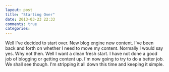 ```yaml
---
layout: post
title: "Starting Over"
date: 2013-03-23 22:33
comments: true
categories: 
---
```


Well I've decided to start over.  New blog engine new content.  I've been back and forth on whether I need to move my content.  Normally I would say yes.  Why not then.  Well I want a clean fresh start.  I have not done a good job of blogging or getting content up.  I'm now going to try to do a better job.  We shall see though.  I'm stripping it all down this time and keeping it simple.  